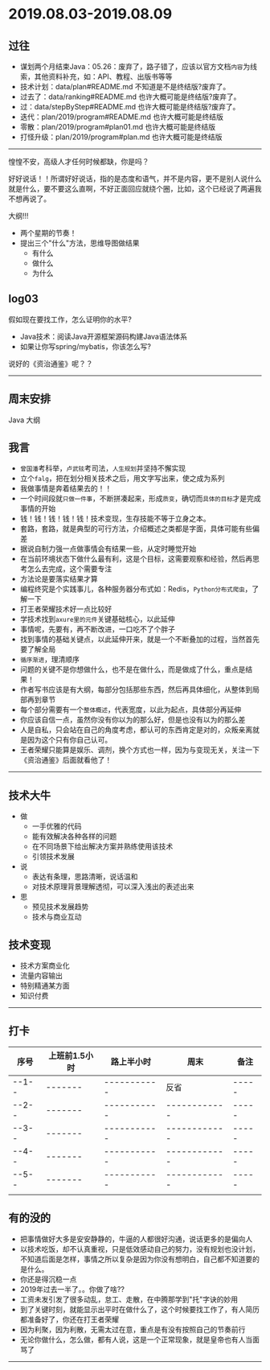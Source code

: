 #   2019.08.03-2019.08.09

##  过往
-   谋划两个月结束Java：05.26：废弃了，路子错了，应该以官方文档`内容`为线索，其他资料补充，如：API、教程、出版书等等
-   技术计划：data/plan#README.md 不知道是不是终结版?废弃了。
-   过去了：data/ranking#README.md 也许大概可能是终结版?废弃了。
-   过：data/stepByStep#README.md 也许大概可能是终结版?废弃了。
-   迭代：plan/2019/program#README.md 也许大概可能是终结版
-   零散：plan/2019/program#plan01.md 也许大概可能是终结版
-   打怪升级：plan/2019/program#plan.md 也许大概可能是终结版

----

惶惶不安，高级人才任何时候都缺，你是吗？

好好说话！！所谓好好说话，指的是态度和语气，并不是内容，更不是别人说什么就是什么，要不要这么直啊，不好正面回应就绕个圈，比如，这个已经说了两遍我不想再说了。

大纲!!!

-   两个星期的节奏！
-   提出三个"什么"方法，思维导图做结果
    -   有什么
    -   做什么
    -   为什么


##  log03

假如现在要找工作，怎么证明你的水平?

- Java技术：阅读Java开源框架源码构建Java语法体系
- 如果让你写spring/mybatis，你该怎么写?

说好的《资治通鉴》呢？？

----

##  周末安排

Java 大纲


##  我言
- `曾国潘`考科举，`卢武铉`考司法，`人生规划`并坚持不懈实现
- 立个`falg`，把在划分相关技术之后，用文字写出来，使之成为系列
- 我做事情是奔着结果去的！！
- 一个时间段就`只做一件事`，不断拼凑起来，形成`质变`，确切而`具体的目标`才是完成事情的开始
- 钱！钱！钱！钱！钱！技术变现，生存技能不等于立身之本。
- 套路，套路，就是典型的可行方法，介绍概述之类都是字面，具体可能有些偏差
- 据说自制力强一点做事情会有结果一些，从定时睡觉开始
- 在当前环境状态下做什么最有利，这是个目标，这需要观察和经验，然后再思考怎么去完成，这个需要专注
- 方法论是要落实结果才算
- 编程终究是个实践事儿，各种服务器分布式如：Redis，`Python分布式爬虫`，了解一下
- 打王者荣耀技术好一点比较好
- 学技术找到`axure里的元件`关键基础核心，以此延伸
- 事情呢，先要有，再不断改进，一口吃不了个胖子
- 找到事情的基础关键点，以此延伸开来，就是一个不断叠加的过程，当然首先要了解全局
- `循序渐进`，理清顺序
- 问题的关键不是你想做什么，也不是在做什么，而是做成了什么，重点是结果！
- 作者写书应该是有大纲，每部分包括那些东西，然后再具体细化，从整体到局部再到章节
- 每个部分需要有一个`整体概述`，代表宽度，以此为起点，具体部分再延伸
- 你应该自信一点，虽然你没有你以为的那么好，但是也没有以为的那么差
- 人是自私，只会站在自己的角度考虑，都认可的东西肯定是对的，众叛亲离就是因为这个只有你自己认可。
- 王者荣耀只能算是娱乐、调剂，换个方式也一样，因为与变现无关，关注一下《资治通鉴》后面就看他了！


----

##  技术大牛
-   做
    -   一手优雅的代码
    -   能有效解决各种各样的问题
    -   在不同场景下给出解决方案并熟练使用该技术
    -   引领技术发展
-   说
    -   表达有条理，思路清晰，说话温和
    -   对技术原理背景理解透彻，可以深入浅出的表述出来
-   思
    -   预见技术发展趋势
    -   技术与商业互动


##  技术变现
- 技术方案商业化
- 流量内容输出
- 特别精通某方面
- 知识付费

---- 

##  打卡
| 序号 |  上班前1.5小时 |  路上半小时  |    周末  | 备注 |
| ---- |  -------   | -------------  |  ------------  |  ----- |  
| --1-- |  -------   | -----------  |  反省  |  ----- | 
| --2-- |  -------   | -----------  |  ------------  |  ----- | 
| --3-- |  -------   | -----------  |  ------------  |  ----- | 
| --4-- |  -------   | -----------  |  ------------  |  ----- | 
| --5-- |  -------   | -----------  |  ------------  |  ----- | 
|  |  | |  | |||


##  有的没的
-   把事情做好大多是安安静静的，牛逼的人都很好沟通，说话更多的是偏向人
-   以技术吃饭，却不认真重视，只是低效感动自己的努力，没有规划也没计划，不知道后面是怎样，事情之所以复杂是因为你没有想明白，自己都不知道要的是什么。
- 你还是得沉稳一点
- 2019年过去一半了。。你做了啥??
- 工资未发引发了很多动乱，怠工、走散，在中腾那学到"托"字诀的妙用
- 到了关键时刻，就能显示出平时在做什么了，这个时候要找工作了，有人简历都准备好了，你还在打王者荣耀
- 因为利聚，因为利散，无需太过在意，重点是有没有按照自己的节奏前行
- 无论你做什么，怎么做，都有人说，这是一个正常现象，就是皇帝也有人当面骂了

----

